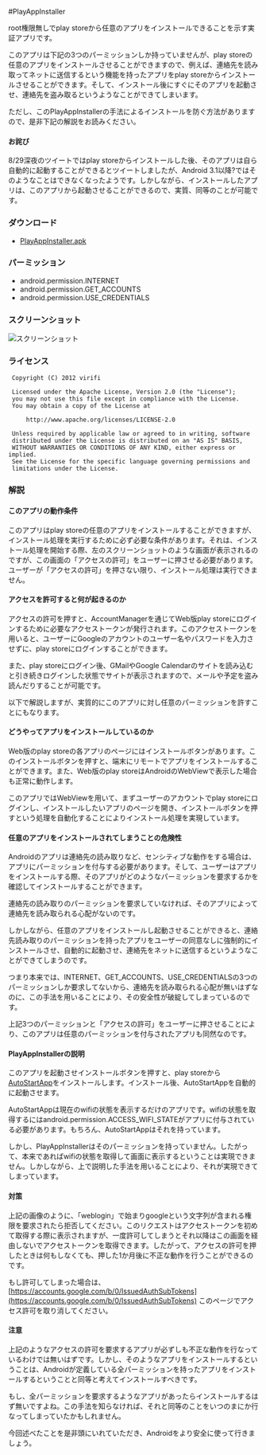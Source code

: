 #PlayAppInstaller

root権限無しでplay storeから任意のアプリをインストールできることを示す実証アプリです。

このアプリは下記の3つのパーミッションしか持っていませんが、play storeの任意のアプリをインストールさせることができますので、例えば、連絡先を読み取ってネットに送信するという機能を持ったアプリをplay storeからインストールさせることができます。そして、インストール後にすぐにそのアプリを起動させ、連絡先を盗み取るというようなことができてしまいます。

ただし、このPlayAppInstallerの手法によるインストールを防ぐ方法がありますので、是非下記の解説をお読みください。

#### お詫び

8/29深夜のツイートではplay storeからインストールした後、そのアプリは自ら自動的に起動することができるとツイートしましたが、Android 3.1以降?ではそのようなことはできなくなったようです。しかしながら、インストールしたアプリは、このアプリから起動させることができるので、実質、同等のことが可能です。

### ダウンロード

* [PlayAppInstaller.apk](https://github.com/downloads/virifi/PlayAppInstaller/PlayAppInstaller.apk) 


### パーミッション

* android.permission.INTERNET 
* android.permission.GET_ACCOUNTS 
* android.permission.USE_CREDENTIALS 

### スクリーンショット

![スクリーンショット](https://raw.github.com/virifi/PlayAppInstaller/master/readme_imgs/screenshot1.png)

### ライセンス

```
 Copyright (C) 2012 virifi 

 Licensed under the Apache License, Version 2.0 (the "License"); 
 you may not use this file except in compliance with the License. 
 You may obtain a copy of the License at
 
     http://www.apache.org/licenses/LICENSE-2.0

 Unless required by applicable law or agreed to in writing, software 
 distributed under the License is distributed on an "AS IS" BASIS, 
 WITHOUT WARRANTIES OR CONDITIONS OF ANY KIND, either express or implied. 
 See the License for the specific language governing permissions and 
 limitations under the License. 
 ```

### 解説

#### このアプリの動作条件

このアプリはplay storeの任意のアプリをインストールすることができますが、インストール処理を実行するために必ず必要な条件があります。それは、インストール処理を開始する際、左のスクリーンショットのような画面が表示されるのですが、この画面の「アクセスの許可」をユーザーに押させる必要があります。ユーザーが「アクセスの許可」を押さない限り、インストール処理は実行できません。

#### アクセスを許可すると何が起きるのか

アクセスの許可を押すと、AccountManagerを通じてWeb版play storeにログインするために必要なアクセストークンが発行されます。このアクセストークンを用いると、ユーザーにGoogleのアカウントのユーザー名やパスワードを入力させずに、play storeにログインすることができます。

また、play storeにログイン後、GMailやGoogle Calendarのサイトを読み込むと引き続きログインした状態でサイトが表示されますので、メールや予定を盗み読んだりすることが可能です。

以下で解説しますが、実質的にこのアプリに対し任意のパーミッションを許すことにもなります。

#### どうやってアプリをインストールしているのか

Web版のplay storeの各アプリのページにはインストールボタンがあります。このインストールボタンを押すと、端末にリモートでアプリをインストールすることができます。また、Web版のplay storeはAndroidのWebViewで表示した場合も正常に動作します。

このアプリではWebViewを用いて、まずユーザーのアカウントでplay storeにログインし、インストールしたいアプリのページを開き、インストールボタンを押すという処理を自動化することによりインストール処理を実現しています。

#### 任意のアプリをインストールされてしまうことの危険性

Androidのアプリは連絡先の読み取りなど、センシティブな動作をする場合は、アプリにパーミッションを付与する必要があります。そして、ユーザーはアプリをインストールする際、そのアプリがどのようなパーミッションを要求するかを確認してインストールすることができます。

連絡先の読み取りのパーミッションを要求していなければ、そのアプリによって連絡先を読み取られる心配がないのです。

しかしながら、任意のアプリをインストールし起動させることができると、連絡先読み取りのパーミッションを持ったアプリをユーザーの同意なしに強制的にインストールさせ、自動的に起動させ、連絡先をネットに送信するというようなことができてしまうのです。

つまり本来では、INTERNET、GET_ACCOUNTS、USE_CREDENTIALSの3つのパーミッションしか要求してないから、連絡先を読み取られる心配が無いはずなのに、この手法を用いることにより、その安全性が破綻してしまっているのです。

上記3つのパーミッションと「アクセスの許可」をユーザーに押させることにより、このアプリは任意のパーミッションを付与されたアプリも同然なのです。

#### PlayAppInstallerの説明

このアプリを起動させインストールボタンを押すと、play storeから[AutoStartApp](https://play.google.com/store/apps/details?id=net.virifi.android.autostartapp)をインストールします。インストール後、AutoStartAppを自動的に起動させます。

AutoStartAppは現在のwifiの状態を表示するだけのアプリです。wifiの状態を取得するにはandroid.permission.ACCESS_WIFI_STATEがアプリに付与されている必要があります。もちろん、AutoStartAppはそれを持っています。

しかし、PlayAppInstallerはそのパーミッションを持っていません。したがって、本来であればwifiの状態を取得して画面に表示するということは実現できません。しかしながら、上で説明した手法を用いることにより、それが実現できてしまっています。

#### 対策

上記の画像のように、「weblogin」で始まりgoogleという文字列が含まれる権限を要求されたら拒否してください。このリクエストはアクセストークンを初めて取得する際に表示されますが、一度許可してしまうとそれ以降はこの画面を経由しないでアクセストークンを取得できます。したがって、アクセスの許可を押したときは何もしなくても、押した1か月後に不正な動作を行うことができるのです。

もし許可してしまった場合は、[https://accounts.google.com/b/0/IssuedAuthSubTokens](https://accounts.google.com/b/0/IssuedAuthSubTokens) このページでアクセス許可を取り消してください。

#### 注意

上記のようなアクセスの許可を要求するアプリが必ずしも不正な動作を行なっているわけでは無いはずです。しかし、そのようなアプリをインストールするということは、Androidが定義している全パーミッションを持ったアプリをインストールするということと同等と考えてインストールすべきです。

もし、全パーミッションを要求するようなアプリがあったらインストールするはず無いですよね。この手法を知らなければ、それと同等のことをいつのまにか行なってしまっていたかもしれません。

今回述べたことを是非頭にいれていただき、Androidをより安全に使って行きましょう。
